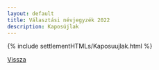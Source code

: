 ```yaml
---
layout: default
title: Választási névjegyzék 2022
description: Kaposújlak
---
```


{% include settlementHTMLs/Kaposuujlak.html %}

[Vissza](../)